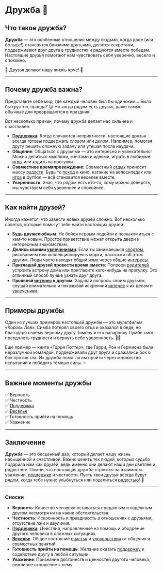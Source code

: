 # **Дружба** 🤝

## Что такое дружба?
**Дружба** — это особенные отношения между людьми, когда двое (или больше!) становятся близкими друзьями, делятся секретами, поддерживают друг друга в трудностях и радуются вместе победам. Настоящие друзья помогают нам чувствовать себя уверенно, весело и спокойно.

🌟 Друзья делают нашу жизнь ярче! 🌟

---

## Почему дружба важна?
Представьте себе мир, где каждый человек был бы одиноким... Было бы грустно, правда? 😔 Но когда рядом есть друзья, даже самые обычные дни превращаются в праздник!

Вот несколько причин, почему дружба делает нас сильнее и счастливее:
- **[Поддержка](Помощь_другим.md)**: Когда случаются неприятности, настоящие друзья всегда готовы поддержать словом или делом. Например, помогая другу решить сложную задачу или утешая после неудачи.
- **Общение**: Общаться с друзьями — это интересно и увлекательно! Можно делиться мыслями, мечтами и идеями, играть в любимые [игры](Игры.md) или ходить на прогулки.
- **Совместное времяпровождение**: Совместный [отдых](Отдых.md) приносит массу [радости](Улыбка.md). Будь то [поход](Путешествия.md) в кино, катание на велосипедах или [игра](Игры.md) в футбол — всё становится веселее вместе.
- **Уверенность**: Зная, что рядом есть кто-то, кому можно доверять, мы чувствуем себя увереннее и спокойнее.

---

## Как найти друзей?
Иногда кажется, что завести новых друзей сложно. Вот несколько советов, которые помогут тебе найти настоящих друзей:
- **Будь дружелюбным**: Не бойся первым подойти и познакомиться с кем-то новым. Простое приветствие может открыть двери к интересным знакомствам.
- **Делись своими [увлечениями](Хобби.md)**: Если ты занимаешься [спортом](Спорт.md), рисованием или коллекционируешь марки, расскажи об этом другим. Люди часто находят общий язык через общие [интересы](Хобби.md).
- **Приглашай друзей провести время вместе**: Попроси [родителей](Семья.md) устроить встречу дома или пригласите кого-нибудь на прогулку. Это отличный способ лучше узнать друг друга.
- **Проявляй [интерес](Хобби.md) к другим**: Задавай вопросы своим друзьям, слушай внимательно и показывай искренний [интерес](Хобби.md) к их делам и [увлечениям](Хобби.md).

---

## Примеры дружбы
Один из лучших примеров настоящей дружбы — это мультфильм *«Король Лев»*. Симба потерял своего отца и оказался в беде, но благодаря своему верному другу Тимону и его напарнику Пумбе смог преодолеть трудности и вернуть себе уверенность. 🦁🐻

Ещё пример — книга *«Гарри Поттер»*, где Гарри, Рон и Гермиона были неразлучной командой, поддерживали друг друга и сражались бок о бок против зла. Их дружба помогла им пройти через множество испытаний и победить тёмные силы. ✨

---

## Важные моменты дружбы
✅ Верность  
✅ Честность  
✅ [Поддержка](Помощь_другим.md)  
✅ [Веселье](Игры.md)  
✅ Готовность прийти на помощь  
✅ Уважение  

---

## Заключение
**Дружба** — это бесценный дар, который делает нашу жизнь насыщенной и счастливой. Важно ценить тех людей, которых судьба подарила нам как друзей, ведь именно они делают наши дни светлее и радостнее. Помни, что настоящая дружба строится на взаимном уважении, [поддержке](Помощь_другим.md) и честности. Пусть твои друзья всегда будут рядом, когда тебе нужно улыбнуться или поделиться [радостью](Улыбка.md)! 💖

---

### Сноски
- **Верность**: Качество человека оставаться преданным и надёжным другом несмотря ни на какие обстоятельства.
- **Честность**: Искренность и правдивость в отношениях с друзьями, отсутствие лжи и двуличия.
- **[Поддержка](Помощь_другим.md)**: Действия, направленные на помощь и ободрение другого человека в сложных ситуациях.
- **[Веселье](Игры.md)**: Общее состояние [счастья](Счастье.md) и [удовольствия](Счастье.md) от общения и совместных занятий.
- **Готовность прийти на помощь**: Желание оказать [поддержку](Помощь_другим.md) и содействие другу в любой ситуации.
- **Уважение**: Признание достоинств и ценностей другого человека, вежливое отношение к нему.
